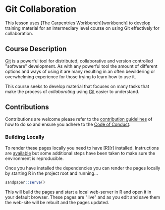 # Git Collaboration

This lesson uses [The Carpentries Workbench][workbench] to develop training material for an intermediary level course on
using Git effectively for collaboration.

## Course Description

[Git][git] is a powerful tool for distributed, collaborative and version controlled "software" development. As with any
powerful tool the amount of different options and ways of using it are many resulting in an often bewildering or
overwhelming experience for those trying to learn how to use it.

This course seeks to develop material that focuses on many tasks that make the process of _collaborating_ using
[Git][git] easier to understand.

## Contributions

Contributions are welcome please refer to the [contribution guidelines](CONTRIBUTING) of how to do so and ensure you
adhere to the [Code of Conduct](CODE_OF_CONDUCT).

### Building Locally

To render these pages locally you need to have [R][r] installed. Instructions are
[available](https://carpentries.github.io/workbench/#installation) but some additional steps have been taken to make
sure the environment is reproducible.

Once you have installed the dependencies you can render the pages locally by starting R in the project root and
running...

``` r
sandpaper::serve()
```

This will build the pages and start a local web-server in R and open it in your default browser. These pages are "live"
and as you edit and save them the web-site will be rebuilt and the pages updated.

[git]: https://git-scm.com
